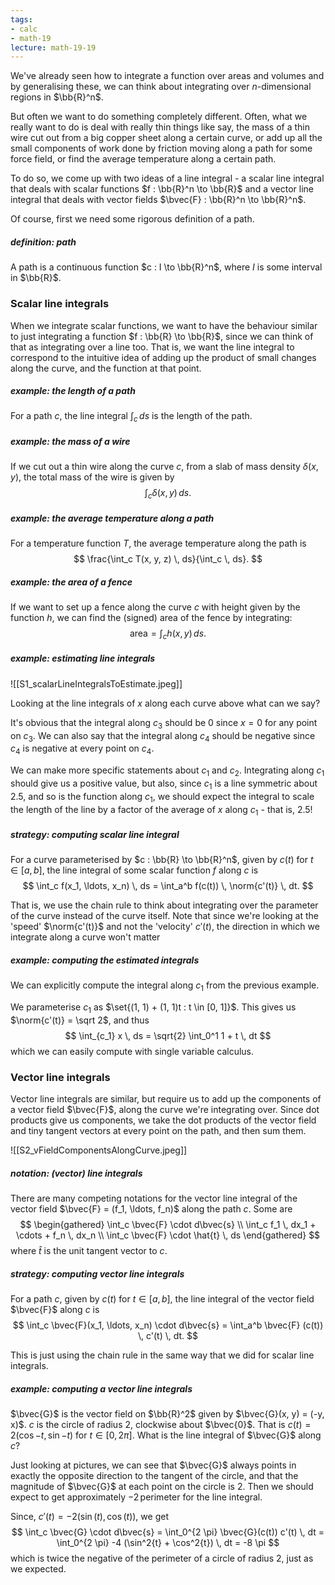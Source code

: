 ```yaml
---
tags:
- calc
- math-19
lecture: math-19-19
---
```


We've already seen how to integrate a function over areas and volumes and by generalising these, we can think about integrating over $n$-dimensional regions in $\bb{R}^n$. 

But often we want to do something completely different. Often, what we really want to do is deal with really thin things like say, the mass of a thin wire cut out from a big copper sheet along a certain curve, or add up all the small components of work done by friction moving along a path for some force field, or find the average temperature along a certain path. 

To do so, we come up with two ideas of a line integral - a scalar line integral that deals with scalar functions $f : \bb{R}^n \to \bb{R}$ and a vector line integral that deals with vector fields $\bvec{F} : \bb{R}^n \to \bb{R}^n$.

Of course, first we need some rigorous definition of a path.

##### _definition:_ path

A path is a continuous function $c : I \to \bb{R}^n$, where $I$ is some interval in $\bb{R}$.

### Scalar line integrals

When we integrate scalar functions, we want to have the behaviour similar to just integrating a function $f : \bb{R} \to \bb{R}$, since we can think of that as integrating over a line too. That is, we want the line integral to correspond to the intuitive idea of adding up the product of small changes along the curve, and the function at that point.

##### _example:_ the length of a path

For a path $c$, the line integral $\int_c \, ds$ is the length of the path.

##### _example:_ the mass of a wire

If we cut out a thin wire along the curve $c$, from a slab of mass density $\delta(x, y)$, the total mass of the wire is given by
$$
\int_c \delta(x, y) \, ds.
$$

##### _example:_ the average temperature along a path

For a temperature function $T$, the average temperature along the path is
$$
\frac{\int_c T(x, y, z) \, ds}{\int_c \, ds}.
$$

##### _example:_ the area of a fence

If we want to set up a fence along the curve $c$ with height given by the function $h$, we can find the (signed) area of the fence by integrating:
$$
\text{area} = \int_c h(x, y) \, ds.
$$

##### _example:_ estimating line integrals

![[S1_scalarLineIntegralsToEstimate.jpeg]]

Looking at the line integrals of $x$ along each curve above what can we say?

It's obvious that the integral along $c_3$ should be $0$ since $x = 0$ for any point on $c_3$. We can also say that the integral along $c_4$ should be negative since $c_4$ is negative at every point on $c_4$.

We can make more specific statements about $c_1$ and $c_2$. Integrating along $c_1$ should give us a positive value, but also, since $c_1$ is a line symmetric about $2.5$, and so is the function along $c_1$, we should expect the integral to scale the length of the line by a factor of the average of $x$ along $c_1$ - that is, $2.5$!


##### _strategy:_ computing scalar line integral

For a curve parameterised by $c : \bb{R} \to \bb{R}^n$, given by $c(t)$ for $t \in [a, b]$, the line integral of some scalar function $f$ along $c$ is
$$
\int_c f(x_1, \ldots, x_n) \, ds = \int_a^b f(c(t)) \, \norm{c'(t)} \, dt.
$$

That is, we use the chain rule to think about integrating over the parameter of the curve instead of the curve itself. Note that since we're looking at the 'speed' $\norm{c'(t)}$ and not the 'velocity' $c'(t)$, the direction in which we integrate along a curve won't matter

##### _example:_ computing the estimated integrals

We can explicitly compute the integral along $c_1$ from the previous example.

We parameterise $c_1$ as $\set{(1, 1) + (1, 1)t : t \in [0, 1]}$. This gives us $\norm{c'(t)} = \sqrt 2$, and thus
$$
\int_{c_1} x \, ds = \sqrt{2} \int_0^1 1 + t \, dt
$$
which we can easily compute with single variable calculus.

### Vector line integrals

Vector line integrals are similar, but require us to add up the components of a vector field $\bvec{F}$, along the curve we're integrating over. Since dot products give us components, we take the dot products of the vector field and tiny tangent vectors at every point on the path, and then sum them.

![[S2_vFieldComponentsAlongCurve.jpeg]]

##### _notation:_ (vector) line integrals

There are many competing notations for the vector line integral of the vector field $\bvec{F} = (f_1, \ldots, f_n)$ along the path $c$. Some are
$$
\begin{gathered}
\int_c \bvec{F} \cdot d\bvec{s} \\
\int_c f_1 \, dx_1 + \cdots + f_n \, dx_n \\
\int_c \bvec{F} \cdot \hat{t} \, ds
\end{gathered}
$$
where $\hat{t}$ is the unit tangent vector to $c$.

##### _strategy:_ computing vector line integrals

For a path $c$, given by $c(t)$ for $t \in [a, b]$, the line integral of the vector field $\bvec{F}$ along $c$ is
$$
\int_c \bvec{F}(x_1, \ldots, x_n) \cdot d\bvec{s} = \int_a^b \bvec{F} (c(t)) \,  c'(t) \, dt.
$$

This is just using the chain rule in the same way that we did for scalar line integrals.

##### _example:_ computing a vector line integrals

$\bvec{G}$ is the vector field on $\bb{R}^2$ given by $\bvec{G}(x, y) = (-y, x)$. $c$ is the circle of radius $2$, clockwise about $\bvec{0}$. That is $c(t) = 2(\cos{-t}, \sin{-t})$ for $t \in [0, 2 \pi]$. What is the line integral of $\bvec{G}$ along $c$?

Just looking at pictures, we can see that $\bvec{G}$ always points in exactly the opposite direction to the tangent of the circle, and that the magnitude of $\bvec{G}$ at each point on the circle is $2$. Then we should expect to get approximately $-2 \, \text{perimeter}$ for the line integral.

Since, $c'(t) = -2(\sin(t), \cos(t))$, we get
$$
\int_c \bvec{G} \cdot d\bvec{s} = \int_0^{2 \pi} \bvec{G}(c(t)) c'(t) \, dt = \int_0^{2 \pi} -4 (\sin^2{t} + \cos^2{t}) \, dt = -8 \pi
$$
which is twice the negative of the perimeter of a circle of radius $2$, just as we expected.

